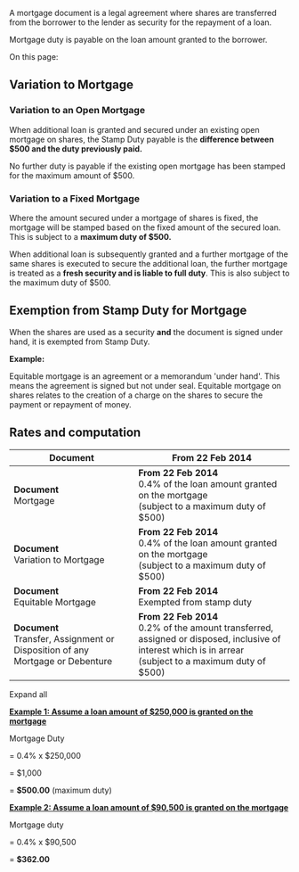 A mortgage document is a legal agreement where shares are transferred from the borrower to the lender as security for the repayment of a loan.

Mortgage duty is payable on the loan amount granted to the borrower.

On this page:

## Variation to Mortgage

### Variation to an Open Mortgage

When additional loan is granted and secured under an existing open mortgage on shares, the Stamp Duty payable is the **difference between $500 and the duty previously paid.**

No further duty is payable if the existing open mortgage has been stamped for the maximum amount of $500.

### Variation to a Fixed Mortgage

Where the amount secured under a mortgage of shares is fixed, the mortgage will be stamped based on the fixed amount of the secured loan. This is subject to a **maximum duty of $500.**

When additional loan is subsequently granted and a further mortgage of the same shares is executed to secure the additional loan, the further mortgage is treated as a **fresh security and is liable to full duty**. This is also subject to
the maximum duty of $500.

## Exemption from Stamp Duty for Mortgage

When the shares are used as a security **and** the document is signed under hand, it is exempted from Stamp Duty.

**Example:**

Equitable mortgage is an agreement or a memorandum 'under hand'. This means the agreement is signed but not under seal. Equitable mortgage on shares relates to the creation of a charge on the shares to secure the payment or repayment of money.

## Rates and computation

| Document | From 22 Feb 2014 |
| --- | --- |
| **Document** <br>Mortgage | **From 22 Feb 2014** <br>0.4% of the loan amount granted on the mortgage<br>(subject to a maximum duty of $500) |
| **Document** <br>Variation to Mortgage | **From 22 Feb 2014** <br>0.4% of the loan amount granted on the mortgage <br>(subject to a maximum duty of $500) |
| **Document** <br>Equitable Mortgage | **From 22 Feb 2014** <br>Exempted from stamp duty |
| **Document** <br>Transfer, Assignment or Disposition of any Mortgage or Debenture | **From 22 Feb 2014** <br>0.2% of the amount transferred, assigned or disposed, inclusive of interest which is in arrear <br>(subject to a maximum duty of $500) |

Expand all

[**Example 1: Assume a loan amount of $250,000 is granted on the mortgage**](https://www.iras.gov.sg/taxes/stamp-duty/for-shares/mortgaging-shares#example-1--assume-a-loan-amount-of--250-000-is-granted-on-the-mortgage)

Mortgage Duty

= 0.4% x $250,000

= $1,000

= **$500.00** (maximum duty)

[**Example 2: Assume a loan amount of $90,500 is granted on the mortgage**](https://www.iras.gov.sg/taxes/stamp-duty/for-shares/mortgaging-shares#example-2--assume-a-loan-amount-of--90-500-is-granted-on-the-mortgage)

Mortgage duty

= 0.4% x $90,500

= **$362.00**